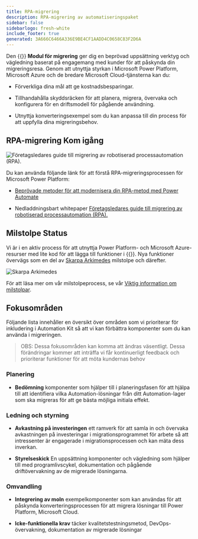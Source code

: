 ```yaml
---
title: RPA-migrering
description: RPA-migrering av automatiseringspaket
sidebar: false
sidebarlogo: fresh-white
include_footer: true
generated: 3A666C6466A336E9BE4CF1AADD4C0658C83F2D6A
---
```


Den {{<product-name>}} **Modul för migrering** ger dig en beprövad uppsättning verktyg och vägledning baserat på engagemang med kunder för att påskynda din migreringsresa. Genom att utnyttja styrkan i Microsoft Power Platform, Microsoft Azure och de bredare Microsoft Cloud-tjänsterna kan du:

- Förverkliga dina mål att ge kostnadsbesparingar.

- Tillhandahålla skyddsräcken för att planera, migrera, övervaka och konfigurera för en driftsmodell för pågående användning.

- Utnyttja konverteringsexempel som du kan anpassa till din process för att uppfylla dina migreringsbehov.

## RPA-migrering Kom igång

![Företagsledares guide till migrering av robotiserad processautomation (RPA).](https://msflowblogscdn.azureedge.net/wp-content/uploads/2022/01/RPAWhitepaper_Img-241x300.png)

Du kan använda följande länk för att förstå RPA-migreringsprocessen för Microsoft Power Platform:

- [Beprövade metoder för att modernisera din RPA-metod med Power Automate](https://powerautomate.microsoft.com/blog/proven-methods-to-modernize-your-rpa-approach-with-power-automate/)

- Nedladdningsbart whitepaper [Företagsledares guide till migrering av robotiserad processautomation (RPA).](https://aka.ms/PAD/RPAMigrationWhitepaper)

## Milstolpe Status

Vi är i en aktiv process för att utnyttja Power Platform- och Microsoft Azure-resurser med lite kod för att lägga till funktioner i {{<product-name>}}. Nya funktioner övervägs som en del av [Skarpa Arkimedes](/sv/releases/november-2022) milstolpe och därefter.

![Skarpa Arkimedes](/images/sharp-archimedes.png)

För att läsa mer om vår milstolpeprocess, se vår [Viktig information om milstolpar](/sv/releases/milestones).

## Fokusområden

Följande lista innehåller en översikt över områden som vi prioriterar för inkludering i Automation Kit så att vi kan förbättra komponenter som du kan använda i migreringen.

> OBS: Dessa fokusområden kan komma att ändras väsentligt. Dessa förändringar kommer att inträffa vi får kontinuerligt feedback och prioriterar funktioner för att möta kundernas behov

### Planering

- **Bedömning** komponenter som hjälper till i planeringsfasen för att hjälpa till att identifiera vilka Automation-lösningar från ditt Automation-lager som ska migreras för att ge bästa möjliga initiala effekt.

### Ledning och styrning

- **Avkastning på investeringen** ett ramverk för att samla in och övervaka avkastningen på investeringar i migrationsprogrammet för arbete så att intressenter är engagerade i migrationsprocessen och kan mäta dess inverkan.

- **Styrelseskick** En uppsättning komponenter och vägledning som hjälper till med programlivscykel, dokumentation och pågående driftövervakning av de migrerade lösningarna.

### Omvandling

- **Integrering av moln** exempelkomponenter som kan användas för att påskynda konverteringsprocessen för att migrera lösningar till Power Platform, Microsoft Cloud.

- **Icke-funktionella krav** täcker kvalitetstestningsmetod, DevOps-övervakning, dokumentation av migrerade lösningar

